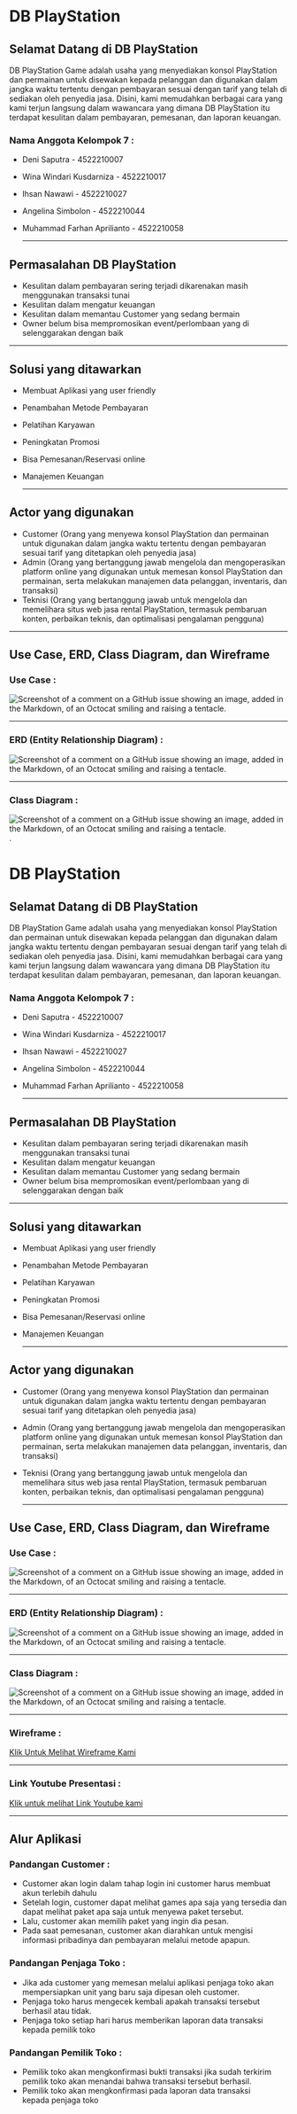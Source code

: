 # DB PlayStation
## Selamat Datang di DB PlayStation
DB PlayStation Game adalah usaha yang menyediakan konsol PlayStation dan permainan untuk disewakan kepada pelanggan dan digunakan dalam jangka waktu tertentu dengan pembayaran sesuai dengan tarif yang telah di sediakan oleh penyedia jasa. Disini, kami memudahkan berbagai cara yang kami terjun langsung dalam wawancara yang dimana DB PlayStation itu terdapat kesulitan dalam pembayaran, pemesanan, dan laporan keuangan.
### Nama Anggota Kelompok 7 :
* Deni Saputra - 4522210007
* Wina Windari Kusdarniza - 4522210017
* Ihsan Nawawi - 4522210027
* Angelina Simbolon - 4522210044
* Muhammad Farhan Aprilianto - 4522210058

  -----------------------
## Permasalahan DB PlayStation
* Kesulitan dalam pembayaran sering terjadi dikarenakan masih menggunakan transaksi tunai
* Kesulitan dalam mengatur keuangan
* Kesulitan dalam memantau Customer yang sedang bermain
* Owner belum bisa mempromosikan event/perlombaan yang di selenggarakan dengan baik

-----------------------
## Solusi yang ditawarkan
* Membuat Aplikasi yang user friendly
* Penambahan Metode Pembayaran
* Pelatihan Karyawan
* Peningkatan Promosi
* Bisa Pemesanan/Reservasi online
* Manajemen Keuangan

  ------------------------
## Actor yang digunakan
* Customer (Orang yang menyewa konsol PlayStation dan permainan untuk digunakan dalam jangka waktu tertentu dengan pembayaran sesuai tarif yang ditetapkan oleh penyedia jasa)
* Admin (Orang yang bertanggung jawab mengelola dan mengoperasikan platform online yang digunakan untuk memesan konsol PlayStation dan permainan, serta melakukan manajemen data pelanggan, inventaris, dan transaksi)
* Teknisi (Orang yang bertanggung jawab untuk mengelola dan memelihara situs web jasa rental PlayStation, termasuk pembaruan konten, perbaikan teknis, dan optimalisasi pengalaman pengguna)

 --------------------------
## Use Case, ERD, Class Diagram, dan Wireframe
### Use Case :
![Screenshot of a comment on a GitHub issue showing an image, added in the Markdown, of an Octocat smiling and raising a tentacle.](https://github.com/angelinasbln/UTS-APBO-/blob/main/USE%20CASE.png)

--------------------------- 
### ERD (Entity Relationship Diagram) :
![Screenshot of a comment on a GitHub issue showing an image, added in the Markdown, of an Octocat smiling and raising a tentacle.](https://github.com/angelinasbln/UTS-APBO-/blob/main/image.png)

---------------------------
### Class Diagram :
![Screenshot of a comment on a GitHub issue showing an image, added in the Markdown, of an Octocat smiling and raising a tentacle.](https://github.com/angelinasbln/UTS-APBO-/blob/main/Class%20Diagram%20APBO.png).

# DB PlayStation
## Selamat Datang di DB PlayStation
DB PlayStation Game adalah usaha yang menyediakan konsol PlayStation dan permainan untuk disewakan kepada pelanggan dan digunakan dalam jangka waktu tertentu dengan pembayaran sesuai dengan tarif yang telah di sediakan oleh penyedia jasa. Disini, kami memudahkan berbagai cara yang kami terjun langsung dalam wawancara yang dimana DB PlayStation itu terdapat kesulitan dalam pembayaran, pemesanan, dan laporan keuangan.
### Nama Anggota Kelompok 7 :
* Deni Saputra - 4522210007
* Wina Windari Kusdarniza - 4522210017
* Ihsan Nawawi - 4522210027
* Angelina Simbolon - 4522210044
* Muhammad Farhan Aprilianto - 4522210058
  
  -----------------------
## Permasalahan DB PlayStation
* Kesulitan dalam pembayaran sering terjadi dikarenakan masih menggunakan transaksi tunai
* Kesulitan dalam mengatur keuangan
* Kesulitan dalam memantau Customer yang sedang bermain
* Owner belum bisa mempromosikan event/perlombaan yang di selenggarakan dengan baik

-----------------------
## Solusi yang ditawarkan
* Membuat Aplikasi yang user friendly
* Penambahan Metode Pembayaran
* Pelatihan Karyawan
* Peningkatan Promosi
* Bisa Pemesanan/Reservasi online
* Manajemen Keuangan

  ------------------------
## Actor yang digunakan
* Customer (Orang yang menyewa konsol PlayStation dan permainan untuk digunakan dalam jangka waktu tertentu dengan pembayaran sesuai tarif yang ditetapkan oleh penyedia jasa)
* Admin (Orang yang bertanggung jawab mengelola dan mengoperasikan platform online yang digunakan untuk memesan konsol PlayStation dan permainan, serta melakukan manajemen data pelanggan, inventaris, dan transaksi)
* Teknisi (Orang yang bertanggung jawab untuk mengelola dan memelihara situs web jasa rental PlayStation, termasuk pembaruan konten, perbaikan teknis, dan optimalisasi pengalaman pengguna)

  --------------------------
## Use Case, ERD, Class Diagram, dan Wireframe
### Use Case :
![Screenshot of a comment on a GitHub issue showing an image, added in the Markdown, of an Octocat smiling and raising a tentacle.](https://github.com/angelinasbln/UTS-APBO/blob/main/USE%20CASE.png)

--------------------------- 
### ERD (Entity Relationship Diagram) :
![Screenshot of a comment on a GitHub issue showing an image, added in the Markdown, of an Octocat smiling and raising a tentacle.](https://github.com/angelinasbln/UTS-APBO/blob/main/image.png)

---------------------------
### Class Diagram :
![Screenshot of a comment on a GitHub issue showing an image, added in the Markdown, of an Octocat smiling and raising a tentacle.](https://github.com/angelinasbln/UTS-APBO/blob/main/Class%20Diagram%20APBO.png)

---------------------------
### Wireframe :
[Klik Untuk Melihat Wireframe Kami](https://www.figma.com/file/uJCEwHUTWPHJp8f2stBqsr/Untitled?type=design&node-id=0%3A1&mode=design&t=B25hBci3Lp7d12nD-1)

-------------------------------------
### Link Youtube Presentasi : 
[Klik untuk melihat Link Youtube kami](https://youtu.be/IdR5LVWnVhk)

-------------------------------------
## Alur Aplikasi 
### Pandangan Customer :
* Customer akan login dalam tahap login ini customer harus membuat akun terlebih dahulu
* Setelah login, customer dapat melihat games apa saja yang tersedia dan dapat melihat paket apa saja untuk menyewa paket tersebut.
* Lalu, customer akan memilih paket yang ingin dia pesan.
* Pada saat pemesanan, customer akan diarahkan untuk mengisi informasi pribadinya dan pembayaran melalui metode apapun.

### Pandangan Penjaga Toko :
* Jika ada customer yang memesan melalui aplikasi penjaga toko akan mempersiapkan unit yang baru saja dipesan oleh customer.
* Penjaga toko harus mengecek kembali apakah transaksi tersebut berhasil atau tidak.
* Penjaga toko setiap hari harus memberikan laporan data transaksi kepada pemilik toko
  
### Pandangan Pemilik Toko :
* Pemilik toko akan mengkonfirmasi bukti transaksi jika sudah terkirim pemilik toko akan menandai bahwa transaksi tersebut berhasil.
* Pemilik toko akan mengkonfirmasi pada laporan data transaksi kepada penjaga toko


